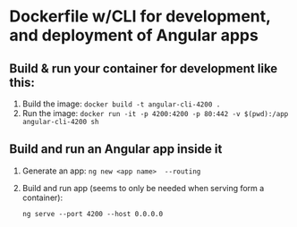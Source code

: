 # Dockerfile w/CLI for development, and deployment of Angular apps

## Build & run your container for development like this:

1. Build the image: `docker build -t angular-cli-4200 .`
1. Run the image: `docker run -it -p 4200:4200 -p 80:442 -v $(pwd):/app angular-cli-4200 sh`
  
## Build and run an Angular app inside it

1. Generate an app: `ng new <app name>  --routing`

1. Build and run app (seems to only be needed when serving form a container):

    `ng serve --port 4200 --host 0.0.0.0`
